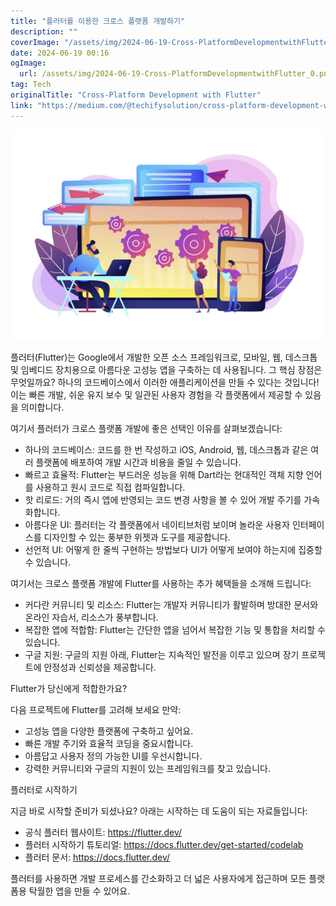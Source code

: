 ```yaml
---
title: "플러터를 이용한 크로스 플랫폼 개발하기"
description: ""
coverImage: "/assets/img/2024-06-19-Cross-PlatformDevelopmentwithFlutter_0.png"
date: 2024-06-19 00:16
ogImage: 
  url: /assets/img/2024-06-19-Cross-PlatformDevelopmentwithFlutter_0.png
tag: Tech
originalTitle: "Cross-Platform Development with Flutter"
link: "https://medium.com/@techifysolution/cross-platform-development-with-flutter-48c9e65dccaa"
---
```



<img src="/assets/img/2024-06-19-Cross-PlatformDevelopmentwithFlutter_0.png" />

플러터(Flutter)는 Google에서 개발한 오픈 소스 프레임워크로, 모바일, 웹, 데스크톱 및 임베디드 장치용으로 아름다운 고성능 앱을 구축하는 데 사용됩니다. 그 핵심 장점은 무엇일까요? 하나의 코드베이스에서 이러한 애플리케이션을 만들 수 있다는 것입니다! 이는 빠른 개발, 쉬운 유지 보수 및 일관된 사용자 경험을 각 플랫폼에서 제공할 수 있음을 의미합니다.

여기서 플러터가 크로스 플랫폼 개발에 좋은 선택인 이유를 살펴보겠습니다:

- 하나의 코드베이스: 코드를 한 번 작성하고 iOS, Android, 웹, 데스크톱과 같은 여러 플랫폼에 배포하여 개발 시간과 비용을 줄일 수 있습니다.
- 빠르고 효율적: Flutter는 부드러운 성능을 위해 Dart라는 현대적인 객체 지향 언어를 사용하고 원시 코드로 직접 컴파일합니다.
- 핫 리로드: 거의 즉시 앱에 반영되는 코드 변경 사항을 볼 수 있어 개발 주기를 가속화합니다.
- 아름다운 UI: 플러터는 각 플랫폼에서 네이티브처럼 보이며 놀라운 사용자 인터페이스를 디자인할 수 있는 풍부한 위젯과 도구를 제공합니다.
- 선언적 UI: 어떻게 한 줄씩 구현하는 방법보다 UI가 어떻게 보여야 하는지에 집중할 수 있습니다.

<div class="content-ad"></div>

여기서는 크로스 플랫폼 개발에 Flutter를 사용하는 추가 혜택들을 소개해 드립니다:

- 커다란 커뮤니티 및 리소스: Flutter는 개발자 커뮤니티가 활발하며 방대한 문서와 온라인 자습서, 리소스가 풍부합니다.
- 복잡한 앱에 적합함: Flutter는 간단한 앱을 넘어서 복잡한 기능 및 통합을 처리할 수 있습니다.
- 구글 지원: 구글의 지원 아래, Flutter는 지속적인 발전을 이루고 있으며 장기 프로젝트에 안정성과 신뢰성을 제공합니다.

Flutter가 당신에게 적합한가요?

다음 프로젝트에 Flutter를 고려해 보세요 만약:

<div class="content-ad"></div>

- 고성능 앱을 다양한 플랫폼에 구축하고 싶어요.
- 빠른 개발 주기와 효율적 코딩을 중요시합니다.
- 아름답고 사용자 정의 가능한 UI를 우선시합니다.
- 강력한 커뮤니티와 구글의 지원이 있는 프레임워크를 찾고 있습니다.

플러터로 시작하기

지금 바로 시작할 준비가 되셨나요? 아래는 시작하는 데 도움이 되는 자료들입니다:

- 공식 플러터 웹사이트: https://flutter.dev/
- 플러터 시작하기 튜토리얼: https://docs.flutter.dev/get-started/codelab
- 플러터 문서: https://docs.flutter.dev/

<div class="content-ad"></div>

플러터를 사용하면 개발 프로세스를 간소화하고 더 넓은 사용자에게 접근하며 모든 플랫폼용 탁월한 앱을 만들 수 있어요.